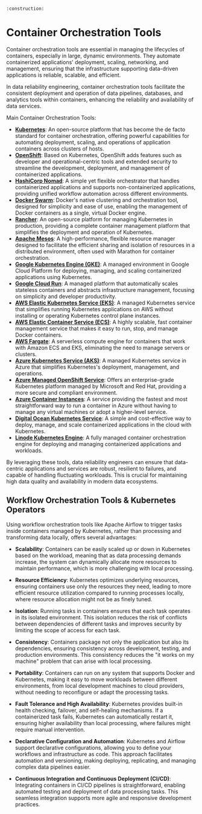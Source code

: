 ```admonish warning title="Page under construction"
:construction:
```

# Container Orchestration Tools

Container orchestration tools are essential in managing the lifecycles of containers, especially in large, dynamic environments. They automate containerized applications' deployment, scaling, networking, and management, ensuring that the infrastructure supporting data-driven applications is reliable, scalable, and efficient.

In data reliability engineering, container orchestration tools facilitate the consistent deployment and operation of data pipelines, databases, and analytics tools within containers, enhancing the reliability and availability of data services.

Main Container Orchestration Tools:

* [**Kubernetes**](https://kubernetes.io/): An open-source platform that has become the de facto standard for container orchestration, offering powerful capabilities for automating deployment, scaling, and operations of application containers across clusters of hosts.
* [**OpenShift**](https://openshift.com/): Based on Kubernetes, OpenShift adds features such as developer and operational-centric tools and extended security to streamline the development, deployment, and management of containerized applications.
* [**HashiCorp Nomad**](https://www.nomadproject.io/): A simple yet flexible orchestrator that handles containerized applications and supports non-containerized applications, providing unified workflow automation across different environments.
* [**Docker Swarm**](https://docs.docker.com/engine/swarm/): Docker's native clustering and orchestration tool, designed for simplicity and ease of use, enabling the management of Docker containers as a single, virtual Docker engine.
* [**Rancher**](https://www.rancher.com/): An open-source platform for managing Kubernetes in production, providing a complete container management platform that simplifies the deployment and operation of Kubernetes.
* [**Apache Mesos**](https://mesos.apache.org/): A high-performance, flexible resource manager designed to facilitate the efficient sharing and isolation of resources in a distributed environment, often used with Marathon for container orchestration.
* [**Google Kubernetes Engine (GKE)**](https://cloud.google.com/kubernetes-engine/): A managed environment in Google Cloud Platform for deploying, managing, and scaling containerized applications using Kubernetes.
* [**Google Cloud Run**](https://cloud.google.com/run/): A managed platform that automatically scales stateless containers and abstracts infrastructure management, focusing on simplicity and developer productivity.
* [**AWS Elastic Kubernetes Service (EKS)**](https://aws.amazon.com/eks/): A managed Kubernetes service that simplifies running Kubernetes applications on AWS without installing or operating Kubernetes control plane instances.
* [**AWS Elastic Container Service (ECS)**](https://aws.amazon.com/ecs/): A highly scalable, fast container management service that makes it easy to run, stop, and manage Docker containers.
* [**AWS Fargate**](https://aws.amazon.com/fargate/): A serverless compute engine for containers that work with Amazon ECS and EKS, eliminating the need to manage servers or clusters.
* [**Azure Kubernetes Service (AKS)**](https://azure.microsoft.com/en-us/products/kubernetes-service/): A managed Kubernetes service in Azure that simplifies Kubernetes's deployment, management, and operations.
* [**Azure Managed OpenShift Service**](https://azure.microsoft.com/en-us/products/openshift/): Offers an enterprise-grade Kubernetes platform managed by Microsoft and Red Hat, providing a more secure and compliant environment.
* [**Azure Container Instances**](https://azure.microsoft.com/en-us/products/container-instances/): A service providing the fastest and most straightforward way to run a container in Azure without having to manage any virtual machines or adopt a higher-level service.
* [**Digital Ocean Kubernetes Service**](https://www.digitalocean.com/products/kubernetes): A simple and cost-effective way to deploy, manage, and scale containerized applications in the cloud with Kubernetes.
* [**Linode Kubernetes Engine**](https://www.linode.com/products/kubernetes/): A fully managed container orchestration engine for deploying and managing containerized applications and workloads.

By leveraging these tools, data reliability engineers can ensure that data-centric applications and services are robust, resilient to failures, and capable of handling fluctuating workloads. This is crucial for maintaining high data quality and availability in modern data ecosystems.

## Workflow Orchestration Tools & Kubernetes Operators

Using workflow orchestration tools like Apache Airflow to trigger tasks inside containers managed by Kubernetes, rather than processing and transforming data locally, offers several advantages:

* **Scalability**:
  Containers can be easily scaled up or down in Kubernetes based on the workload, meaning that as data processing demands increase, the system can dynamically allocate more resources to maintain performance, which is more challenging with local processing.

* **Resource Efficiency**:
  Kubernetes optimizes underlying resources, ensuring containers use only the resources they need, leading to more efficient resource utilization compared to running processes locally, where resource allocation might not be as finely tuned.

* **Isolation**:
  Running tasks in containers ensures that each task operates in its isolated environment. This isolation reduces the risk of conflicts between dependencies of different tasks and improves security by limiting the scope of access for each task.

* **Consistency**:
  Containers package not only the application but also its dependencies, ensuring consistency across development, testing, and production environments. This consistency reduces the "it works on my machine" problem that can arise with local processing.

* **Portability**:
  Containers can run on any system that supports Docker and Kubernetes, making it easy to move workloads between different environments, from local development machines to cloud providers, without needing to reconfigure or adapt the processing tasks.

* **Fault Tolerance and High Availability**:
  Kubernetes provides built-in health checking, failover, and self-healing mechanisms. If a containerized task fails, Kubernetes can automatically restart it, ensuring higher availability than local processing, where failures might require manual intervention.

* **Declarative Configuration and Automation**:
  Kubernetes and Airflow support declarative configurations, allowing you to define your workflows and infrastructure as code. This approach facilitates automation and versioning, making deploying, replicating, and managing complex data pipelines easier.

* **Continuous Integration and Continuous Deployment (CI/CD)**:
  Integrating containers in CI/CD pipelines is straightforward, enabling automated testing and deployment of data processing tasks. This seamless integration supports more agile and responsive development practices.

